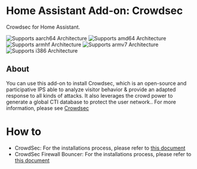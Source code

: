 # Home Assistant Add-on: Crowdsec

Crowdsec for Home Assistant.

![Supports aarch64 Architecture][aarch64-shield] ![Supports amd64 Architecture][amd64-shield] ![Supports armhf Architecture][armhf-shield] ![Supports armv7 Architecture][armv7-shield] ![Supports i386 Architecture][i386-shield]

## About

You can use this add-on to install Crowdsec, which is an open-source and participative IPS able to analyze visitor behavior & provide an adapted response to all kinds of attacks. It also leverages the crowd power to generate a global CTI database to protect the user network.. For more information, please see [Crowdsec][crowdsec]

[aarch64-shield]: https://img.shields.io/badge/aarch64-yes-green.svg
[amd64-shield]: https://img.shields.io/badge/amd64-yes-green.svg
[armhf-shield]: https://img.shields.io/badge/armhf-yes-green.svg
[armv7-shield]: https://img.shields.io/badge/armv7-yes-green.svg
[crowdsec]: https://github.com/crowdsecurity/crowdsec
[i386-shield]: https://img.shields.io/badge/i386-yes-green.svg

# How to

* CrowdSec: For the installations process, please refer to [this document](https://github.com/crowdsecurity/home-assistant-addons/blob/main/crowdsec/DOCS.md) 
* CrowdSec Firewall Bouncer: For the installations process, please refer to [this document](https://github.com/crowdsecurity/home-assistant-addons/blob/main/crowdsec-firewall-bouncer/DOCS.md) 
